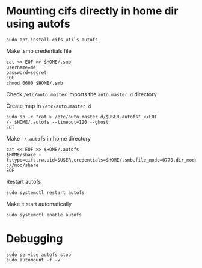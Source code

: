 # Mounting cifs directly in home dir using autofs

    sudo apt install cifs-utils autofs

Make .smb credentials file

    cat << EOF >> $HOME/.smb
    username=me
    password=secret
    EOF
    chmod 0600 $HOME/.smb

Check `/etc/auto.master` imports the `auto.master.d` directory

Create map in `/etc/auto.master.d`

    sudo sh -c "cat > /etc/auto.master.d/$USER.autofs" <<EOT
    /- $HOME/.autofs --timeout=120 --ghost
    EOT


Make `~/.autofs` in home directory

    cat << EOF >> $HOME/.autofs
    $HOME/share -fstype=cifs,rw,uid=$USER,credentials=$HOME/.smb,file_mode=0770,dir_mode=0770,vers=3.0 ://moo/share
    EOF

Restart autofs
    
    sudo systemctl restart autofs

Make it start automatically

    sudo systemctl enable autofs


# Debugging

    sudo service autofs stop
    sudo automount -f -v


